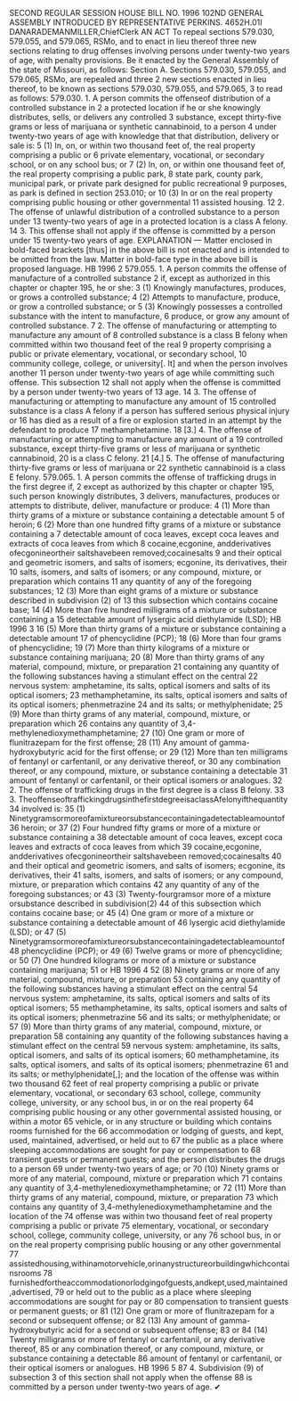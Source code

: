 SECOND REGULAR SESSION
HOUSE BILL NO. 1996
102ND GENERAL ASSEMBLY
INTRODUCED BY REPRESENTATIVE PERKINS.
4652H.01I DANARADEMANMILLER,ChiefClerk
AN ACT
To repeal sections 579.030, 579.055, and 579.065, RSMo, and to enact in lieu thereof three
new sections relating to drug offenses involving persons under twenty-two years of
age, with penalty provisions.
Be it enacted by the General Assembly of the state of Missouri, as follows:
Section A. Sections 579.030, 579.055, and 579.065, RSMo, are repealed and three
2 new sections enacted in lieu thereof, to be known as sections 579.030, 579.055, and 579.065,
3 to read as follows:
579.030. 1. A person commits the offenseof distribution of a controlled substance in
2 a protected location if he or she knowingly distributes, sells, or delivers any controlled
3 substance, except thirty-five grams or less of marijuana or synthetic cannabinoid, to a person
4 under twenty-two years of age with knowledge that that distribution, delivery or sale is:
5 (1) In, on, or within two thousand feet of, the real property comprising a public or
6 private elementary, vocational, or secondary school, or on any school bus; or
7 (2) In, on, or within one thousand feet of, the real property comprising a public park,
8 state park, county park, municipal park, or private park designed for public recreational
9 purposes, as park is defined in section 253.010; or
10 (3) In or on the real property comprising public housing or other governmental
11 assisted housing.
12 2. The offense of unlawful distribution of a controlled substance to a person under
13 twenty-two years of age in a protected location is a class A felony.
14 3. This offense shall not apply if the offense is committed by a person under
15 twenty-two years of age.
EXPLANATION — Matter enclosed in bold-faced brackets [thus] in the above bill is not enacted and is
intended to be omitted from the law. Matter in bold-face type in the above bill is proposed language.
HB 1996 2
579.055. 1. A person commits the offense of manufacture of a controlled substance
2 if, except as authorized in this chapter or chapter 195, he or she:
3 (1) Knowingly manufactures, produces, or grows a controlled substance;
4 (2) Attempts to manufacture, produce, or grow a controlled substance; or
5 (3) Knowingly possesses a controlled substance with the intent to manufacture,
6 produce, or grow any amount of controlled substance.
7 2. The offense of manufacturing or attempting to manufacture any amount of
8 controlled substance is a class B felony when committed within two thousand feet of the real
9 property comprising a public or private elementary, vocational, or secondary school,
10 community college, college, or university[. It] and when the person involves another
11 person under twenty-two years of age while committing such offense. This subsection
12 shall not apply when the offense is committed by a person under twenty-two years of
13 age.
14 3. The offense of manufacturing or attempting to manufacture any amount of
15 controlled substance is a class A felony if a person has suffered serious physical injury or
16 has died as a result of a fire or explosion started in an attempt by the defendant to produce
17 methamphetamine.
18 [3.] 4. The offense of manufacturing or attempting to manufacture any amount of a
19 controlled substance, except thirty-five grams or less of marijuana or synthetic cannabinoid,
20 is a class C felony.
21 [4.] 5. The offense of manufacturing thirty-five grams or less of marijuana or
22 synthetic cannabinoid is a class E felony.
579.065. 1. A person commits the offense of trafficking drugs in the first degree if,
2 except as authorized by this chapter or chapter 195, such person knowingly distributes,
3 delivers, manufactures, produces or attempts to distribute, deliver, manufacture or produce:
4 (1) More than thirty grams of a mixture or substance containing a detectable amount
5 of heroin;
6 (2) More than one hundred fifty grams of a mixture or substance containing a
7 detectable amount of coca leaves, except coca leaves and extracts of coca leaves from which
8 cocaine,ecgonine, andderivatives ofecgonineortheir saltshavebeen removed;cocainesalts
9 and their optical and geometric isomers, and salts of isomers; ecgonine, its derivatives, their
10 salts, isomers, and salts of isomers; or any compound, mixture, or preparation which contains
11 any quantity of any of the foregoing substances;
12 (3) More than eight grams of a mixture or substance described in subdivision (2) of
13 this subsection which contains cocaine base;
14 (4) More than five hundred milligrams of a mixture or substance containing a
15 detectable amount of lysergic acid diethylamide (LSD);
HB 1996 3
16 (5) More than thirty grams of a mixture or substance containing a detectable amount
17 of phencyclidine (PCP);
18 (6) More than four grams of phencyclidine;
19 (7) More than thirty kilograms of a mixture or substance containing marijuana;
20 (8) More than thirty grams of any material, compound, mixture, or preparation
21 containing any quantity of the following substances having a stimulant effect on the central
22 nervous system: amphetamine, its salts, optical isomers and salts of its optical isomers;
23 methamphetamine, its salts, optical isomers and salts of its optical isomers; phenmetrazine
24 and its salts; or methylphenidate;
25 (9) More than thirty grams of any material, compound, mixture, or preparation which
26 contains any quantity of 3,4-methylenedioxymethamphetamine;
27 (10) One gram or more of flunitrazepam for the first offense;
28 (11) Any amount of gamma-hydroxybutyric acid for the first offense; or
29 (12) More than ten milligrams of fentanyl or carfentanil, or any derivative thereof, or
30 any combination thereof, or any compound, mixture, or substance containing a detectable
31 amount of fentanyl or carfentanil, or their optical isomers or analogues.
32 2. The offense of trafficking drugs in the first degree is a class B felony.
33 3. TheoffenseoftraffickingdrugsinthefirstdegreeisaclassAfelonyifthequantity
34 involved is:
35 (1) Ninetygramsormoreofamixtureorsubstancecontainingadetectableamountof
36 heroin; or
37 (2) Four hundred fifty grams or more of a mixture or substance containing a
38 detectable amount of coca leaves, except coca leaves and extracts of coca leaves from which
39 cocaine,ecgonine, andderivatives ofecgonineortheir saltshavebeen removed;cocainesalts
40 and their optical and geometric isomers, and salts of isomers; ecgonine, its derivatives, their
41 salts, isomers, and salts of isomers; or any compound, mixture, or preparation which contains
42 any quantity of any of the foregoing substances; or
43 (3) Twenty-fourgramsor more of a mixture orsubstance described in subdivision(2)
44 of this subsection which contains cocaine base; or
45 (4) One gram or more of a mixture or substance containing a detectable amount of
46 lysergic acid diethylamide (LSD); or
47 (5) Ninetygramsormoreofamixtureorsubstancecontainingadetectableamountof
48 phencyclidine (PCP); or
49 (6) Twelve grams or more of phencyclidine; or
50 (7) One hundred kilograms or more of a mixture or substance containing marijuana;
51 or
HB 1996 4
52 (8) Ninety grams or more of any material, compound, mixture, or preparation
53 containing any quantity of the following substances having a stimulant effect on the central
54 nervous system: amphetamine, its salts, optical isomers and salts of its optical isomers;
55 methamphetamine, its salts, optical isomers and salts of its optical isomers; phenmetrazine
56 and its salts; or methylphenidate; or
57 (9) More than thirty grams of any material, compound, mixture, or preparation
58 containing any quantity of the following substances having a stimulant effect on the central
59 nervous system: amphetamine, its salts, optical isomers, and salts of its optical isomers;
60 methamphetamine, its salts, optical isomers, and salts of its optical isomers; phenmetrazine
61 and its salts; or methylphenidate[,]; and the location of the offense was within two thousand
62 feet of real property comprising a public or private elementary, vocational, or secondary
63 school, college, community college, university, or any school bus, in or on the real property
64 comprising public housing or any other governmental assisted housing, or within a motor
65 vehicle, or in any structure or building which contains rooms furnished for the
66 accommodation or lodging of guests, and kept, used, maintained, advertised, or held out to
67 the public as a place where sleeping accommodations are sought for pay or compensation to
68 transient guests or permanent guests; and the person distributes the drugs to a person
69 under twenty-two years of age; or
70 (10) Ninety grams or more of any material, compound, mixture or preparation which
71 contains any quantity of 3,4-methylenedioxymethamphetamine; or
72 (11) More than thirty grams of any material, compound, mixture, or preparation
73 which contains any quantity of 3,4-methylenedioxymethamphetamine and the location of the
74 offense was within two thousand feet of real property comprising a public or private
75 elementary, vocational, or secondary school, college, community college, university, or any
76 school bus, in or on the real property comprising public housing or any other governmental
77 assistedhousing,withinamotorvehicle,orinanystructureorbuildingwhichcontainsrooms
78 furnishedfortheaccommodationorlodgingofguests,andkept,used,maintained,advertised,
79 or held out to the public as a place where sleeping accommodations are sought for pay or
80 compensation to transient guests or permanent guests; or
81 (12) One gram or more of flunitrazepam for a second or subsequent offense; or
82 (13) Any amount of gamma-hydroxybutyric acid for a second or subsequent offense;
83 or
84 (14) Twenty milligrams or more of fentanyl or carfentanil, or any derivative thereof,
85 or any combination thereof, or any compound, mixture, or substance containing a detectable
86 amount of fentanyl or carfentanil, or their optical isomers or analogues.
HB 1996 5
87 4. Subdivision (9) of subsection 3 of this section shall not apply when the offense
88 is committed by a person under twenty-two years of age.
✔